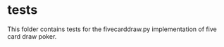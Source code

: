 # tests

This folder contains tests for the fivecarddraw.py implementation of five card draw poker.
